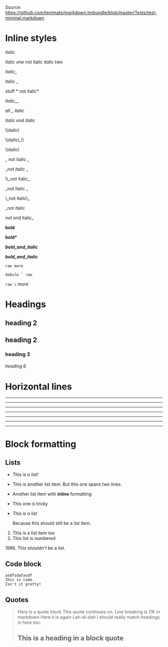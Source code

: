 Source: https://github.com/textmate/markdown.tmbundle/blob/master/Tests/test-minimal.markdown

Inline styles
===============

_italic_

_italic one_ not italic _italic two_

_italic\__

_italic \__

stuff * not italic*

*italic__*

_all _ italic_

_italic
end italic_

\\\\_italic\\_

\\\\_italic\\\_\\\\_

\\\\_italic\\_

\_ not italic _

_not italic _

\\\\_not italic\_

_not italic \_

\\\_not italic\\_

_not italic

not end italic_

__bold__

**bold\***

___bold_and_italic___

***bold_and_italic***

`raw more`

``dobule ` raw``

`raw \` more`

Headings
================

heading 2
----------

## heading 2

### heading 3

###### heading 6

Horizontal lines
=================

***

* * *

___

__ __ __

- - - 

----------------

----


Block formatting
================

Lists
----------------

 * This *is a list!*
 * This is another list item.
   But this one spans *two* lines. 
 * Another list item with __inline__ formatting
 * This one is tricky  
 * *This is a list*

   Because this should still be a list item.

1. This is a list item too
2. This list is numbered

1986\. This shouldn't be a list.

Code block
---------------

	asdfsdafasdf
	This is code.
	Isn't it pretty!

Quotes
---------------

> Here is a quote block
This quote continues on.  Line breaking is OK in markdown
> Here it is again
> Lah-di-dah
> I should really match headings in here too:
> ## This is a heading in a block quote
